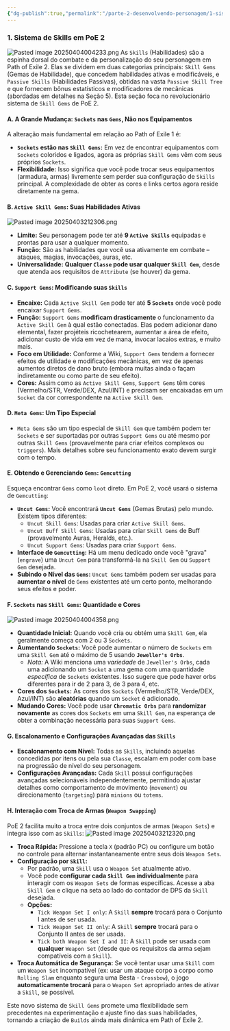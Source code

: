 ```yaml
---
{"dg-publish":true,"permalink":"/parte-2-desenvolvendo-personagem/1-sistema-de-skills-em-po-e-2/"}
---
```


### 1. Sistema de Skills em PoE 2
![Pasted image 20250404004233.png](/img/user/ANEXOS/Pasted%20image%2020250404004233.png)
As `Skills` (Habilidades) são a espinha dorsal do combate e da personalização do seu personagem em Path of Exile 2. Elas se dividem em duas categorias principais: `Skill Gems` (Gemas de Habilidade), que concedem habilidades ativas e modificáveis, e `Passive Skills` (Habilidades Passivas), obtidas na vasta `Passive Skill Tree` e que fornecem bônus estatísticos e modificadores de mecânicas (abordadas em detalhes na Seção 5). Esta seção foca no revolucionário sistema de `Skill Gems` de PoE 2.

#### A. A Grande Mudança: `Sockets` nas `Gems`, Não nos Equipamentos

A alteração mais fundamental em relação ao Path of Exile 1 é:

*   **`Sockets` estão nas `Skill Gems`:** Em vez de encontrar equipamentos com `Sockets` coloridos e ligados, agora as próprias `Skill Gems` vêm com seus próprios `Sockets`.
*   **Flexibilidade:** Isso significa que você pode trocar seus equipamentos (armadura, armas) livremente sem perder sua configuração de `Skills` principal. A complexidade de obter as cores e links certos agora reside diretamente na gema.

#### B. `Active Skill Gems`: Suas Habilidades Ativas
![Pasted image 20250403212306.png](/img/user/ANEXOS/Pasted%20image%2020250403212306.png)
*   **Limite:** Seu personagem pode ter até **9 `Active Skills`** equipadas e prontas para usar a qualquer momento.
*   **Função:** São as habilidades que você usa ativamente em combate – ataques, magias, invocações, auras, etc.
*   **Universalidade:** **Qualquer `Classe` pode usar qualquer `Skill Gem`**, desde que atenda aos requisitos de `Attribute` (se houver) da gema.

#### C. `Support Gems`: Modificando suas `Skills`

*   **Encaixe:** Cada `Active Skill Gem` pode ter até **5 `Sockets`** onde você pode encaixar `Support Gems`.
*   **Função:** `Support Gems` **modificam drasticamente** o funcionamento da `Active Skill Gem` à qual estão conectadas. Elas podem adicionar dano elemental, fazer projéteis ricochetearem, aumentar a área de efeito, adicionar custo de vida em vez de mana, invocar lacaios extras, e muito mais.
*   **Foco em Utilidade:** Conforme a Wiki, `Support Gems` tendem a fornecer efeitos de utilidade e modificações mecânicas, em vez de apenas aumentos diretos de dano bruto (embora muitas ainda o façam indiretamente ou como parte de seu efeito).
*   **Cores:** Assim como as `Active Skill Gems`, `Support Gems` têm cores (Vermelho/STR, Verde/DEX, Azul/INT) e precisam ser encaixadas em um `Socket` da cor correspondente na `Active Skill Gem`.

#### D. `Meta Gems`: Um Tipo Especial

*   `Meta Gems` são um tipo especial de `Skill Gem` que também podem ter `Sockets` e ser suportadas por outras `Support Gems` ou até mesmo por outras `Skill Gems` (provavelmente para criar efeitos complexos ou `triggers`). Mais detalhes sobre seu funcionamento exato devem surgir com o tempo.

#### E. Obtendo e Gerenciando `Gems`: `Gemcutting`

Esqueça encontrar `Gems` como `loot` direto. Em PoE 2, você usará o sistema de `Gemcutting`:

*   **`Uncut Gems`:** Você encontrará **`Uncut Gems`** (Gemas Brutas) pelo mundo. Existem tipos diferentes:
    *   `Uncut Skill Gems`: Usadas para criar `Active Skill Gems`.
    *   `Uncut Buff Skill Gems`: Usadas para criar `Skill Gems` de Buff (provavelmente Auras, Heralds, etc.).
    *   `Uncut Support Gems`: Usadas para criar `Support Gems`.
*   **Interface de `Gemcutting`:** Há um menu dedicado onde você "grava" (`engrave`) uma `Uncut Gem` para transformá-la na `Skill Gem` ou `Support Gem` desejada.
*   **Subindo o Nível das `Gems`:** `Uncut Gems` também podem ser usadas para **aumentar o nível** de `Gems` existentes até um certo ponto, melhorando seus efeitos e poder.

#### F. `Sockets` nas `Skill Gems`: Quantidade e Cores
![Pasted image 20250404004358.png](/img/user/ANEXOS/Pasted%20image%2020250404004358.png)
*   **Quantidade Inicial:** Quando você cria ou obtém uma `Skill Gem`, ela geralmente começa com 2 ou 3 `Sockets`.
*   **Aumentando `Sockets`:** Você pode aumentar o número de `Sockets` em uma `Skill Gem` até o máximo de 5 usando **`Jeweller's Orbs`**.
    *   *Nota:* A Wiki menciona uma *variedade* de `Jeweller's Orbs`, cada uma adicionando um `Socket` a uma gema com uma quantidade *específica* de `Sockets` existentes. Isso sugere que pode haver orbs diferentes para ir de 2 para 3, de 3 para 4, etc.
*   **Cores dos `Sockets`:** As cores dos `Sockets` (Vermelho/STR, Verde/DEX, Azul/INT) são **aleatórias** quando um `Socket` é adicionado.
*   **Mudando Cores:** Você pode usar **`Chromatic Orbs`** para **randomizar novamente** as cores dos `Sockets` em uma `Skill Gem`, na esperança de obter a combinação necessária para suas `Support Gems`.

#### G. Escalonamento e Configurações Avançadas das `Skills`

*   **Escalonamento com Nível:** Todas as `Skills`, incluindo aquelas concedidas por itens ou pela sua `Classe`, escalam em poder com base na progressão de nível do seu personagem.
*   **Configurações Avançadas:** Cada `Skill` possui configurações avançadas selecionáveis independentemente, permitindo ajustar detalhes como comportamento de movimento (`movement`) ou direcionamento (`targeting`) para `minions` ou `totems`.

#### H. Interação com Troca de Armas (`Weapon Swapping`)

PoE 2 facilita muito a troca entre dois conjuntos de armas (`Weapon Sets`) e integra isso com as `Skills`:
![Pasted image 20250403212320.png](/img/user/ANEXOS/Pasted%20image%2020250403212320.png)
*   **Troca Rápida:** Pressione a tecla `X` (padrão PC) ou configure um botão no controle para alternar instantaneamente entre seus dois `Weapon Sets`.
*   **Configuração por `Skill`:**
    *   Por padrão, uma `Skill` usa o `Weapon Set` atualmente ativo.
    *   Você pode **configurar cada `Skill Gem` individualmente** para interagir com os `Weapon Sets` de formas específicas. Acesse a aba `Skill Gem` e clique na seta ao lado do contador de DPS da `Skill` desejada.
    *   **Opções:**
        *   `Tick Weapon Set I only`: A `Skill` **sempre** trocará para o Conjunto I antes de ser usada.
        *   `Tick Weapon Set II only`: A `Skill` **sempre** trocará para o Conjunto II antes de ser usada.
        *   `Tick both Weapon Set I and II`: A `Skill` pode ser usada com **qualquer** `Weapon Set` (desde que os requisitos da arma sejam compatíveis com a `Skill`).
*   **Troca Automática de Segurança:** Se você tentar usar uma `Skill` com um `Weapon Set` incompatível (ex: usar um ataque corpo a corpo como `Rolling Slam` enquanto segura uma Besta - `Crossbow`), o jogo **automaticamente trocará** para o `Weapon Set` apropriado antes de ativar a `Skill`, se possível.

Este novo sistema de `Skill Gems` promete uma flexibilidade sem precedentes na experimentação e ajuste fino das suas habilidades, tornando a criação de `Builds` ainda mais dinâmica em Path of Exile 2.